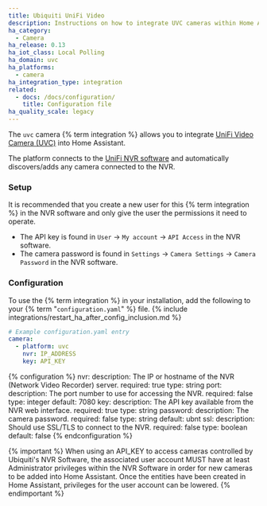 ```yaml
---
title: Ubiquiti UniFi Video
description: Instructions on how to integrate UVC cameras within Home Assistant.
ha_category:
  - Camera
ha_release: 0.13
ha_iot_class: Local Polling
ha_domain: uvc
ha_platforms:
  - camera
ha_integration_type: integration
related:
  - docs: /docs/configuration/
    title: Configuration file
ha_quality_scale: legacy
---
```


The `uvc` camera {% term integration %} allows you to integrate [UniFi Video Camera (UVC)](https://www.ui.com/products/#unifivideo) into Home Assistant.

The platform connects to the [UniFi NVR software](https://www.ui.com/download/unifi-video) and automatically discovers/adds any camera connected to the NVR.

### Setup

It is recommended that you create a new user for this {% term integration %} in the NVR software and only give the user the permissions it need to operate.

- The API key is found in `User` -> `My account` -> `API Access` in the NVR software.
- The camera password is found in `Settings` -> `Camera Settings` -> `Camera Password` in the NVR software.

### Configuration

To use the {% term integration %} in your installation, add the following to your {% term "`configuration.yaml`" %} file.
{% include integrations/restart_ha_after_config_inclusion.md %}

```yaml
# Example configuration.yaml entry
camera:
  - platform: uvc
    nvr: IP_ADDRESS
    key: API_KEY
```

{% configuration %}
nvr:
  description: The IP or hostname of the NVR (Network Video Recorder) server.
  required: true
  type: string
port:
  description: The port number to use for accessing the NVR.
  required: false
  type: integer
  default: 7080
key:
  description: The API key available from the NVR web interface.
  required: true
  type: string
password:
  description: The camera password.
  required: false
  type: string
  default: ubnt
ssl:
  description: Should use SSL/TLS to connect to the NVR.
  required: false
  type: boolean
  default: false
{% endconfiguration %}

{% important %}
When using an API_KEY to access cameras controlled by Ubiquiti's NVR Software, the associated user account MUST have at least Administrator privileges within the NVR Software in order for new cameras to be added into Home Assistant. Once the entities have been created in Home Assistant, privileges for the user account can be lowered.
{% endimportant %}
